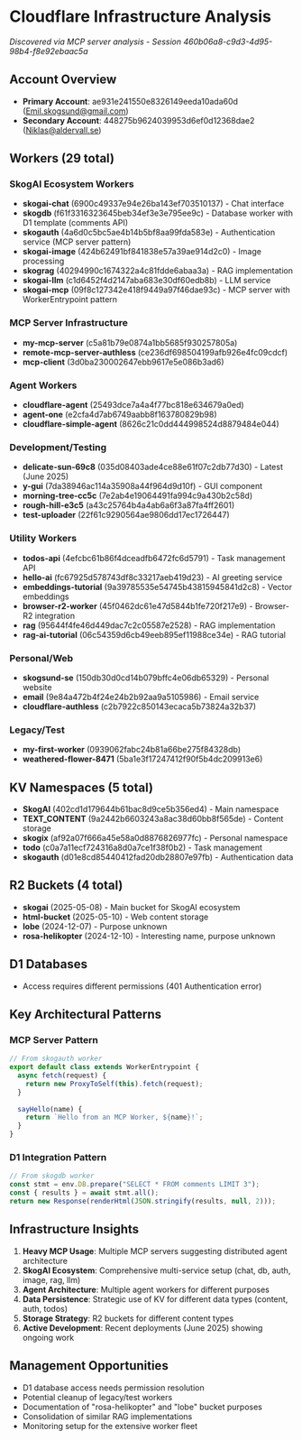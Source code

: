 # Cloudflare Infrastructure Analysis

*Discovered via MCP server analysis - Session 460b06a8-c9d3-4d95-98b4-f8e92ebaac5a*

## Account Overview
- **Primary Account**: ae931e241550e8326149eeda10ada60d (Emil.skogsund@gmail.com)
- **Secondary Account**: 448275b9624039953d6ef0d12368dae2 (Niklas@aldervall.se)

## Workers (29 total)

### SkogAI Ecosystem Workers
- **skogai-chat** (6900c49337e94e26ba143ef703510137) - Chat interface
- **skogdb** (f61f3316323645beb34ef3e3e795ee9c) - Database worker with D1 template (comments API)
- **skogauth** (4a6d0c5bc5ae4b14b5bf8aa99fda583e) - Authentication service (MCP server pattern)
- **skogai-image** (424b62491bf841838e57a39ae914d2c0) - Image processing
- **skograg** (40294990c1674322a4c81fdde6abaa3a) - RAG implementation
- **skogai-llm** (c1d6452f4d2147aba683e30df60edb8b) - LLM service
- **skogai-mcp** (09f8c127342e418f9449a97f46dae93c) - MCP server with WorkerEntrypoint pattern

### MCP Server Infrastructure
- **my-mcp-server** (c5a81b79e0874a1bb5685f930257805a)
- **remote-mcp-server-authless** (ce236df698504199afb926e4fc09cdcf)
- **mcp-client** (3d0ba230002647ebb9617e5e086b3ad6)

### Agent Workers
- **cloudflare-agent** (25493dce7a4a4f77bc818e634679a0ed)
- **agent-one** (e2cfa4d7ab6749aabb8f163780829b98)
- **cloudflare-simple-agent** (8626c21c0dd444998524d8879484e044)

### Development/Testing
- **delicate-sun-69c8** (035d08403ade4ce88e61f07c2db77d30) - Latest (June 2025)
- **y-gui** (7da38946ac114a35908a44f964d9d10f) - GUI component
- **morning-tree-cc5c** (7e2ab4e19064491fa994c9a430b2c58d)
- **rough-hill-e3c5** (a43c25764b4a4ab6a6f3a87fa4ff2601)
- **test-uploader** (22f61c9290564ae9806dd17ec1726447)

### Utility Workers
- **todos-api** (4efcbc61b86f4dceadfb6472fc6d5791) - Task management API
- **hello-ai** (fc67925d578743df8c33217aeb419d23) - AI greeting service
- **embeddings-tutorial** (9a39785535e54745b43815945841d2c8) - Vector embeddings
- **browser-r2-worker** (45f0462dc61e47d5844b1fe720f217e9) - Browser-R2 integration
- **rag** (95644f4fe46d449dac7c2c05587e2528) - RAG implementation
- **rag-ai-tutorial** (06c54359d6cb49eeb895ef11988ce34e) - RAG tutorial

### Personal/Web
- **skogsund-se** (150db30d0cd14b079bffc4e06db65329) - Personal website
- **email** (9e84a472b4f24e24b2b92aa9a5105986) - Email service
- **cloudflare-authless** (c2b7922c850143ecaca5b73824a32b37)

### Legacy/Test
- **my-first-worker** (0939062fabc24b81a66be275f84328db)
- **weathered-flower-8471** (5ba1e3f17247412f90f5b4dc209913e6)

## KV Namespaces (5 total)
- **SkogAI** (402cd1d179644b61bac8d9ce5b356ed4) - Main namespace
- **TEXT_CONTENT** (9a2442b6603243a8ac38d60bb8f565de) - Content storage
- **skogix** (af92a07f666a45e58a0d8876826977fc) - Personal namespace
- **todo** (c0a7a11ecf724316a8d0a7ce1f38f0b2) - Task management
- **skogauth** (d01e8cd85440412fad20db28807e97fb) - Authentication data

## R2 Buckets (4 total)
- **skogai** (2025-05-08) - Main bucket for SkogAI ecosystem
- **html-bucket** (2025-05-10) - Web content storage
- **lobe** (2024-12-07) - Purpose unknown
- **rosa-helikopter** (2024-12-10) - Interesting name, purpose unknown

## D1 Databases
- Access requires different permissions (401 Authentication error)

## Key Architectural Patterns

### MCP Server Pattern
```typescript
// From skogauth worker
export default class extends WorkerEntrypoint {
  async fetch(request) {
    return new ProxyToSelf(this).fetch(request);
  }
  
  sayHello(name) {
    return `Hello from an MCP Worker, ${name}!`;
  }
}
```

### D1 Integration Pattern
```typescript
// From skogdb worker
const stmt = env.DB.prepare("SELECT * FROM comments LIMIT 3");
const { results } = await stmt.all();
return new Response(renderHtml(JSON.stringify(results, null, 2)));
```

## Infrastructure Insights
1. **Heavy MCP Usage**: Multiple MCP servers suggesting distributed agent architecture
2. **SkogAI Ecosystem**: Comprehensive multi-service setup (chat, db, auth, image, rag, llm)
3. **Agent Architecture**: Multiple agent workers for different purposes
4. **Data Persistence**: Strategic use of KV for different data types (content, auth, todos)
5. **Storage Strategy**: R2 buckets for different content types
6. **Active Development**: Recent deployments (June 2025) showing ongoing work

## Management Opportunities
- D1 database access needs permission resolution
- Potential cleanup of legacy/test workers
- Documentation of "rosa-helikopter" and "lobe" bucket purposes
- Consolidation of similar RAG implementations
- Monitoring setup for the extensive worker fleet